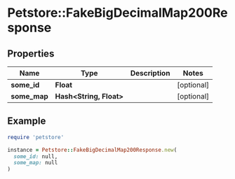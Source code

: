 # Petstore::FakeBigDecimalMap200Response

## Properties

| Name | Type | Description | Notes |
| ---- | ---- | ----------- | ----- |
| **some_id** | **Float** |  | [optional] |
| **some_map** | **Hash&lt;String, Float&gt;** |  | [optional] |

## Example

```ruby
require 'petstore'

instance = Petstore::FakeBigDecimalMap200Response.new(
  some_id: null,
  some_map: null
)
```
